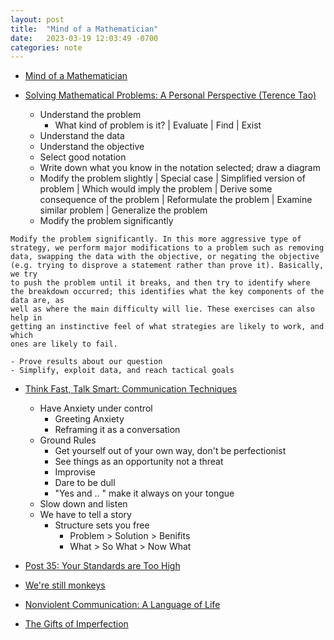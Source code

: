 ```yaml
---
layout: post
title:  "Mind of a Mathematician"
date:   2023-03-19 12:03:49 -0700
categories: note
---
```


- [Mind of a Mathematician](https://paw.princeton.edu/article/mind-mathematician)

- [Solving Mathematical Problems: A Personal Perspective (Terence Tao)]()
    - Understand the problem
        - What kind of problem is it?
            | Evaluate
            | Find
            | Exist
    - Understand the data
    - Understand the objective
    - Select good notation
    - Write down what you know in the notation selected; draw a diagram
    - Modify the problem slightly
        | Special case
        | Simplified version of problem
        | Which would imply the problem
        | Derive some consequence of the problem
        | Reformulate the problem
        | Examine similar problem
        | Generalize the problem
    - Modify the problem significantly
```
Modify the problem significantly. In this more aggressive type of
strategy, we perform major modifications to a problem such as removing data, swapping the data with the objective, or negating the objective
(e.g. trying to disprove a statement rather than prove it). Basically, we try
to push the problem until it breaks, and then try to identify where the breakdown occurred; this identifies what the key components of the data are, as
well as where the main difficulty will lie. These exercises can also help in
getting an instinctive feel of what strategies are likely to work, and which
ones are likely to fail.
```
    - Prove results about our question
    - Simplify, exploit data, and reach tactical goals


- [Think Fast, Talk Smart: Communication Techniques](https://www.youtube.com/watch?v=HAnw168huqA)
    - Have Anxiety under control
        - Greeting Anxiety
        - Reframing it as a conversation
    - Ground Rules
        - Get yourself out of your own way, don't be perfectionist
        - See things as an opportunity not a threat
        - Improvise
        - Dare to be dull
        - "Yes and .. " make it always on your tongue
    - Slow down and listen
    - We have to tell a story
        - Structure sets you free
            - Problem > Solution > Benifits
            - What > So What > Now What

- [Post 35: Your Standards are Too High](https://www.neelnanda.io/blog/35-standards)

- [We're still monkeys](https://mindingourway.com/not-yet-gods/)

- [Nonviolent Communication: A Language of Life]()

- [The Gifts of Imperfection]()